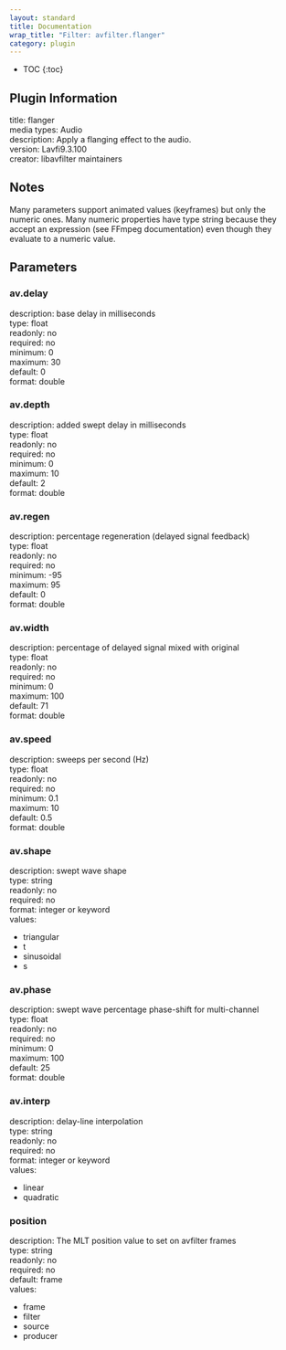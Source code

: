 ```yaml
---
layout: standard
title: Documentation
wrap_title: "Filter: avfilter.flanger"
category: plugin
---
```

* TOC
{:toc}

## Plugin Information

title: flanger  
media types:
Audio  
description: Apply a flanging effect to the audio.  
version: Lavfi9.3.100  
creator: libavfilter maintainers  

## Notes

Many parameters support animated values (keyframes) but only the numeric ones. Many numeric properties have type string because they accept an expression (see FFmpeg documentation) even though they evaluate to a numeric value.

## Parameters

### av.delay

  
description:
base delay in milliseconds  
type: float  
readonly: no  
required: no  
minimum: 0  
maximum: 30  
default: 0  
format: double  

### av.depth

  
description:
added swept delay in milliseconds  
type: float  
readonly: no  
required: no  
minimum: 0  
maximum: 10  
default: 2  
format: double  

### av.regen

  
description:
percentage regeneration (delayed signal feedback)  
type: float  
readonly: no  
required: no  
minimum: -95  
maximum: 95  
default: 0  
format: double  

### av.width

  
description:
percentage of delayed signal mixed with original  
type: float  
readonly: no  
required: no  
minimum: 0  
maximum: 100  
default: 71  
format: double  

### av.speed

  
description:
sweeps per second (Hz)  
type: float  
readonly: no  
required: no  
minimum: 0.1  
maximum: 10  
default: 0.5  
format: double  

### av.shape

  
description:
swept wave shape  
type: string  
readonly: no  
required: no  
format: integer or keyword  
values:  

* triangular
* t
* sinusoidal
* s

### av.phase

  
description:
swept wave percentage phase-shift for multi-channel  
type: float  
readonly: no  
required: no  
minimum: 0  
maximum: 100  
default: 25  
format: double  

### av.interp

  
description:
delay-line interpolation  
type: string  
readonly: no  
required: no  
format: integer or keyword  
values:  

* linear
* quadratic

### position

  
description:
The MLT position value to set on avfilter frames  
type: string  
readonly: no  
required: no  
default: frame  
values:  

* frame
* filter
* source
* producer


